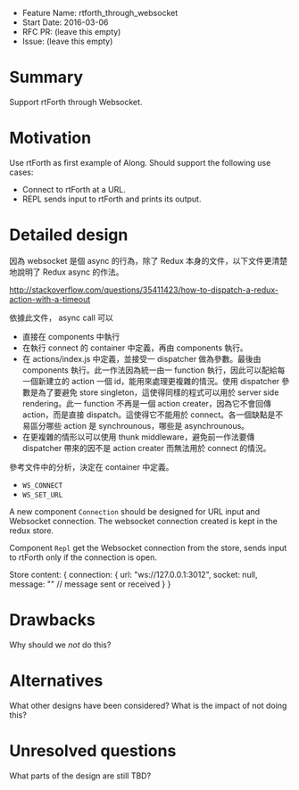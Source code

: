 - Feature Name: rtforth_through_websocket
- Start Date: 2016-03-06
- RFC PR: (leave this empty)
- Issue: (leave this empty)

# Summary
[summary]: #summary

Support rtForth through Websocket.

# Motivation
[motivation]: #motivation

Use rtForth as first example of Along. Should support the following
use cases:

* Connect to rtForth at a URL.
* REPL sends input to rtForth and prints its output.

# Detailed design
[design]: #detailed-design

因為 websocket 是個 async 的行為，除了 Redux 本身的文件，以下文件更清楚地說明了 Redux async 的作法。

http://stackoverflow.com/questions/35411423/how-to-dispatch-a-redux-action-with-a-timeout

依據此文件， async call 可以
* 直接在 components 中執行
* 在執行 connect 的 container 中定義，再由 components 執行。
* 在 actions/index.js 中定義，並接受一 dispatcher 做為參數。最後由 components 執行。此一作法因為統一由一 function 執行，因此可以配給每一個新建立的 action 一個 id，能用來處理更複雜的情況。使用 dispatcher 參數是為了要避免 store singleton，這使得同樣的程式可以用於 server side rendering。此一 function 不再是一個 action creater，因為它不會回傳 action，而是直接 dispatch。這使得它不能用於 connect。各一個缺點是不易區分哪些 action 是 synchrounous，哪些是 asynchrounous。
* 在更複雜的情形以可以使用 thunk middleware，避免前一作法要傳 dispatcher 帶來的因不是 action creater 而無法用於 connect 的情況。

參考文件中的分析，決定在 container 中定義。

* `WS_CONNECT`
* `WS_SET_URL`

A new component `Connection` should be designed for URL input and Websocket connection.
The websocket connection created is kept in the redux store.

Component `Repl` get the Websocket connection from the store, sends input to rtForth
only if the connection is open.

Store content:
    {
      connection: {
        url: "ws://127.0.0.1:3012",
        socket: null,
        message: "" // message sent or received
      }
    }

# Drawbacks
[drawbacks]: #drawbacks

Why should we *not* do this?

# Alternatives
[alternatives]: #alternatives

What other designs have been considered? What is the impact of not doing this?

# Unresolved questions
[unresolved]: #unresolved-questions

What parts of the design are still TBD?
